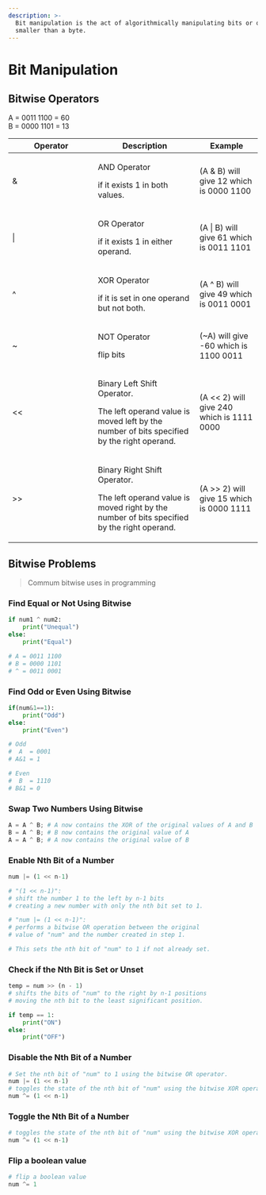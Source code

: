 ```yaml
---
description: >-
  Bit manipulation is the act of algorithmically manipulating bits or other data
  smaller than a byte.
---
```


# Bit Manipulation

## Bitwise Operators

A = 0011 1100 = 60\
B = 0000 1101 = 13

<table><thead><tr><th width="157">Operator</th><th>Description</th><th>Example</th></tr></thead><tbody><tr><td>&#x26;</td><td><p>AND Operator</p><p>if it exists 1 in both values.</p></td><td>(A &#x26; B) will give 12 which is 0000 1100</td></tr><tr><td>|</td><td><p>OR Operator</p><p>if it exists 1 in either operand.</p></td><td>(A | B) will give 61 which is 0011 1101</td></tr><tr><td>^</td><td><p>XOR Operator</p><p>if it is set in one operand but not both.</p></td><td>(A ^ B) will give 49 which is 0011 0001</td></tr><tr><td>~</td><td><p>NOT Operator</p><p>flip bits</p></td><td>(~A) will give -60 which is 1100 0011</td></tr><tr><td>&#x3C;&#x3C;</td><td><p>Binary Left Shift Operator.</p><p>The left operand value is moved left by the number of bits specified by the right operand.</p></td><td>(A &#x3C;&#x3C; 2) will give 240 which is 1111 0000</td></tr><tr><td>>></td><td><p>Binary Right Shift Operator.</p><p>The left operand value is moved right by the number of bits specified by the right operand.</p></td><td>(A >> 2) will give 15 which is 0000 1111</td></tr></tbody></table>

## Bitwise Problems

> Commum bitwise uses in programming

### Find Equal or Not Using Bitwise

```python
if num1 ^ num2:
    print("Unequal")
else:
    print("Equal")

# A = 0011 1100
# B = 0000 1101
# ^ = 0011 0001
```

### Find Odd or Even Using Bitwise

```python
if(num&1==1):
    print("Odd")
else:
    print("Even")

# Odd
#  A  = 0001
# A&1 = 1

# Even
#  B  = 1110
# B&1 = 0
```

### Swap Two Numbers Using Bitwise

```python
A = A ^ B; # A now contains the XOR of the original values of A and B
B = A ^ B; # B now contains the original value of A
A = A ^ B; # A now contains the original value of B
```

### Enable Nth Bit of a Number

```python
num |= (1 << n-1)

# "(1 << n-1)":
# shift the number 1 to the left by n-1 bits
# creating a new number with only the nth bit set to 1.

# "num |= (1 << n-1)":
# performs a bitwise OR operation between the original
# value of "num" and the number created in step 1.

# This sets the nth bit of "num" to 1 if not already set.
```

### Check if the Nth Bit is Set or Unset

```python
temp = num >> (n - 1)
# shifts the bits of "num" to the right by n-1 positions
# moving the nth bit to the least significant position. 

if temp == 1:
    print("ON")
else:
    print("OFF")
```

### Disable the Nth Bit of a Number

```python
# Set the nth bit of "num" to 1 using the bitwise OR operator.
num |= (1 << n-1)
# toggles the state of the nth bit of "num" using the bitwise XOR operator.
num ^= (1 << n-1)
```

### Toggle the Nth Bit of a Number

```python
# toggles the state of the nth bit of "num" using the bitwise XOR operator.
num ^= (1 << n-1)
```

### Flip a boolean value

```python
# flip a boolean value
num ^= 1
```
